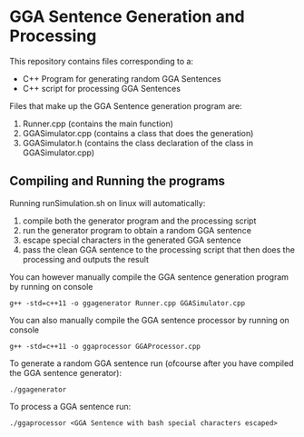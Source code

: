 GGA Sentence Generation and Processing
======================================

This repository contains files corresponding to a:
  * C++ Program for generating random GGA Sentences
  * C++ script for processing GGA Sentences

Files that make up the GGA Sentence generation program are:
  1. Runner.cpp (contains the main function)
  2. GGASimulator.cpp (contains a class that does the generation)
  3. GGASimulator.h (contains the class declaration of the class in GGASimulator.cpp)


Compiling and Running the programs
----------------------------------
Running runSimulation.sh on linux will automatically:
  1. compile both the generator program and the processing script
  2. run the generator program to obtain a random GGA sentence
  3. escape special characters in the generated GGA sentence
  4. pass the clean GGA sentence to the processing script that then does the processing and outputs the result

You can however manually compile the GGA sentence generation program by running on console
   
    g++ -std=c++11 -o ggagenerator Runner.cpp GGASimulator.cpp

You can also manually compile the GGA sentence processor by running on console
   
    g++ -std=c++11 -o ggaprocessor GGAProcessor.cpp

To generate a random GGA sentence run (ofcourse after you have compiled the GGA sentence generator):

    ./ggagenerator

To process a GGA sentence run:
   
    ./ggaprocessor <GGA Sentence with bash special characters escaped>
